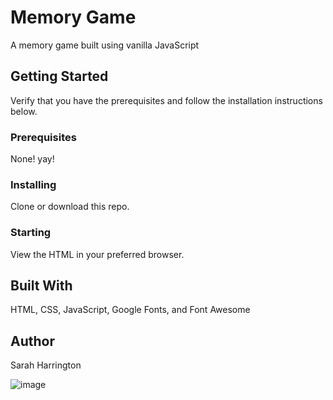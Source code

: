 # Memory Game
A memory game built using vanilla JavaScript

## Getting Started
Verify that you have the prerequisites and follow the installation instructions below.

### Prerequisites
None! yay!

### Installing
Clone or download this repo.

### Starting
View the HTML in your preferred browser.

## Built With
HTML, CSS, JavaScript, Google Fonts, and Font Awesome

## Author
Sarah Harrington

![image](https://user-images.githubusercontent.com/23586622/43661429-d0baecac-9727-11e8-8c33-734c1f09b477.png")